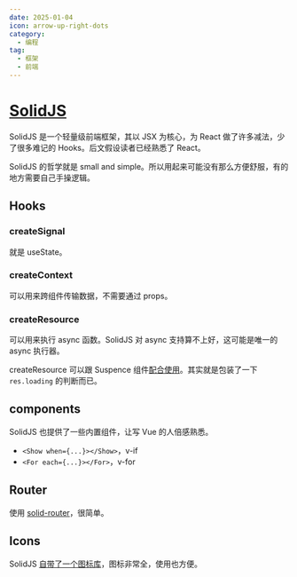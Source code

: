 ```yaml
---
date: 2025-01-04
icon: arrow-up-right-dots
category:
  - 编程
tag:
  - 框架
  - 前端
---
```


# [SolidJS](https://www.solidjs.com/)

SolidJS 是一个轻量级前端框架，其以 JSX 为核心，为 React 做了许多减法，少了很多难记的 Hooks。后文假设读者已经熟悉了 React。

SolidJS 的哲学就是 small and simple。所以用起来可能没有那么方便舒服，有的地方需要自己手操逻辑。

## Hooks

### createSignal

就是 useState。

### createContext

可以用来跨组件传输数据，不需要通过 props。

### createResource

可以用来执行 async 函数。SolidJS 对 async 支持算不上好，这可能是唯一的 async 执行器。

createResource 可以跟 Suspence 组件[配合使用](https://docs.solidjs.com/reference/components/suspense)。其实就是包装了一下 `res.loading` 的判断而已。

## components

SolidJS 也提供了一些内置组件，让写 Vue 的人倍感熟悉。

- `<Show when={...}></Show>`，v-if
- `<For each={...}></For>`，v-for

## Router

使用 [solid-router](https://github.com/solidjs/solid-router)，很简单。

## Icons

SolidJS [自带了一个图标库](https://solid-icons.vercel.app/)，图标非常全，使用也方便。
